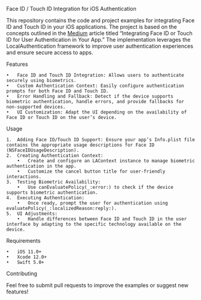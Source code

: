 Face ID / Touch ID Integration for iOS Authentication

This repository contains the code and project examples for integrating Face ID and Touch ID in your iOS applications. The project is based on the concepts outlined in the [Medium](https://medium.com/@ssr-404/integrating-face-id-or-touch-id-for-user-authentication-in-your-app-72af86f96856) article titled “Integrating Face ID or Touch ID for User Authentication in Your App.” The implementation leverages the LocalAuthentication framework to improve user authentication experiences and ensure secure access to apps.

Features

	•	Face ID and Touch ID Integration: Allows users to authenticate securely using biometrics.
	•	Custom Authentication Context: Easily configure authentication prompts for both Face ID and Touch ID.
	•	Error Handling and Fallback: Detect if the device supports biometric authentication, handle errors, and provide fallbacks for non-supported devices.
	•	UI Customization: Adapt the UI depending on the availability of Face ID or Touch ID on the user’s device.

Usage

	1.	Adding Face ID/Touch ID Support: Ensure your app’s Info.plist file contains the appropriate usage descriptions for Face ID (NSFaceIDUsageDescription).
	2.	Creating Authentication Context:
		•	Create and configure an LAContext instance to manage biometric authentication in the app.
		•	Customize the cancel button title for user-friendly interactions.
 	3.	Testing Biometric Availability:
		•	Use canEvaluatePolicy(_:error:) to check if the device supports biometric authentication.
 	4.	Executing Authentication:
		•	Once ready, prompt the user for authentication using evaluatePolicy(_:localizedReason:reply:).
	5.	UI Adjustments:
		•	Handle differences between Face ID and Touch ID in the user interface by adapting to the specific technology available on the device.
Requirements

	•	iOS 11.0+
	•	Xcode 12.0+
	•	Swift 5.0+

Contributing

Feel free to submit pull requests to improve the examples or suggest new features!
